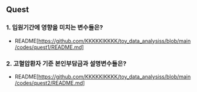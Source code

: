 ## Quest

### 1.  입원기간에 영향을 미치는 변수들은?

- README[https://github.com/KKKKKIKKKK/toy_data_analysiss/blob/main/codes/quest1/README.md]

### 2.  고혈압환자 기준 본인부담금과 설명변수들은?

- README[https://github.com/KKKKKIKKKK/toy_data_analysiss/blob/main/codes/quest2/README.md]